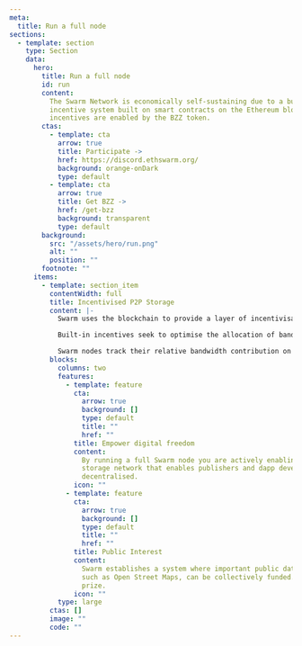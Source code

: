 ```yaml
---
meta:
  title: Run a full node
sections:
  - template: section
    type: Section
    data:
      hero:
        title: Run a full node
        id: run
        content:
          The Swarm Network is economically self-sustaining due to a built-in
          incentive system built on smart contracts on the Ethereum blockchain. Swarm
          incentives are enabled by the BZZ token.
        ctas:
          - template: cta
            arrow: true
            title: Participate ->
            href: https://discord.ethswarm.org/
            background: orange-onDark
            type: default
          - template: cta
            arrow: true
            title: Get BZZ ->
            href: /get-bzz
            background: transparent
            type: default
        background:
          src: "/assets/hero/run.png"
          alt: ""
          position: ""
        footnote: ""
      items:
        - template: section_item
          contentWidth: full
          title: Incentivised P2P Storage
          content: |-
            Swarm uses the blockchain to provide a layer of incentivisation that has been missing from p2p file sharing and data transfer over decades of peer-to-peer research.

            Built-in incentives seek to optimise the allocation of bandwidth (SWAP) and storage resources (Postage stamps) and render Swarm economically self-sustaining.

            Swarm nodes track their relative bandwidth contribution on each peer connection, and excess debt due to unequal consumption can be settled in BZZ. Publishers in Swarm must spend BZZ to purchase the right to write data to Swarm and prepay some rent for long term storage.
          blocks:
            columns: two
            features:
              - template: feature
                cta:
                  arrow: true
                  background: []
                  type: default
                  title: ""
                  href: ""
                title: Empower digital freedom
                content:
                  By running a full Swarm node you are actively enabling a P2P data
                  storage network that enables publishers and dapp developers making web3
                  decentralised.
                icon: ""
              - template: feature
                cta:
                  arrow: true
                  background: []
                  type: default
                  title: ""
                  href: ""
                title: Public Interest
                content:
                  Swarm establishes a system where important public data projects,
                  such as Open Street Maps, can be collectively funded. Check out Wikipedia
                  prize.
                icon: ""
            type: large
          ctas: []
          image: ""
          code: ""
---
```

